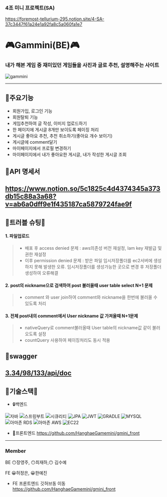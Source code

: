 ### 4조 미니 프로젝트(SA)

https://foremost-tellurium-295.notion.site/4-SA-37c3447f61a24e1a92fa8c5a060fa1e7

# 🎮Gammini(BE)🎮
### 내가 해본 게임 중 재미있던 게임들을 사진과 글로 추천, 설명해주는 사이트
![gammini](https://user-images.githubusercontent.com/108880977/209127979-f73b58c7-04cc-434a-a8b3-0dfae04129a3.png)


---

 ## 🧩주요기능
 -  회원가입, 로그인 기능
 -  회원탈퇴 기능
 -  게임추천하여 글 작성, 이미지 업로드하기
 -  한 페이지에 게시글 8개만 보이도록 페이징 처리
 -  게시글 좋아요 추천, 추천 취소하기(좋아요 개수 보이기)
 -  게시글에 comment달기
 -  마이페이지에서 프로필 변경하기
 -  마이페이지에서 내가 좋아요한 게시글, 내가 작성한 게시글 조회
 ## 🧩API 명세서
 https://www.notion.so/5c1825c4d4374345a373db15c88a3a68?v=ab6a0dff9e1f435187ca5879724fae9f
 ---
 ##  💉트러블 슈팅💉
#### 1. 파일업로드
>- 배포 후 access denied 문제 : aws의존성 버전 재설정, Iam key 재발급 및 권한 재설정
>- 이후 permission denied 문제 : 받은 파일 임시저장폴더를 ec2서버에 생성하지 못해 발생한 오류. 임시저장폴더를 생성가능한 곳으로 변경 후 저장폴더 생성하여 오류해결


#### 2. post의 nickname으로 검색하여 post 불러올때 user table select N+1 문제
>- comment 와 user join하여 comment와 nickname을 한번에 불러올 수 있도록 처리


#### 3. 전체 post내의 comment에서 User nickname 값 가져올때 N+1문제
>- nativeQuery로 comment불러올때 User table의 nickname값 같이 불러오도록 설정
>- countQuery 사용하여 페이징처리도 동시 적용
 
 ## 🧩swagger
[3.34/98/133/api/doc](http://3.34.98.133/swagger-ui/index.html#/)
 ---
## 🌟기술스택🌟

 - 🔒백엔드

 ![자바](https://user-images.githubusercontent.com/108880977/209101862-e833ffc2-7cab-4114-8b74-5766d25b226b.svg)
![스프링부트](https://user-images.githubusercontent.com/108880977/209099782-f0f6fbb6-8c55-4a0e-a7a2-53fd5a000493.svg)
![시큐리티](https://user-images.githubusercontent.com/108880977/209101809-e972b9cf-36e1-4db3-a9ed-6474bc88770e.svg)
![JPA](https://user-images.githubusercontent.com/108880977/209104203-cccd4e80-5279-4e89-9453-c9d2333570b5.svg)
![JWT](https://user-images.githubusercontent.com/108880977/209102757-eb3f840f-ca24-4c89-a2b5-c60fff46bf49.svg)
![GRADLE](https://user-images.githubusercontent.com/108880977/209101888-8ea11829-e1b1-4de2-b7b4-8716e99dcf05.svg)
![MYSQL](https://user-images.githubusercontent.com/108880977/209101897-c8a4fa60-6fb0-4501-b30f-06269e75ce11.svg)
![아마존 RDS](https://user-images.githubusercontent.com/108880977/209103424-828b0d5b-9419-4ebb-8a85-24bbc3072213.svg)
![아마존 AWS](https://user-images.githubusercontent.com/108880977/209103421-1cf57ef4-8620-4932-8704-60d0ec14ed1f.svg)
![EC22](https://user-images.githubusercontent.com/108880977/209104209-b04b40b7-a847-4263-aeb8-de19bc7fa8d9.svg)

 - 🔑프론트엔드 https://github.com/HanghaeGamemini/gmini_front
 ---
 ### Member 
 BE 😶장영주, 😶최재하,😶 김수예
 
 
 FE 😀허정은, 😀한예진
 
 
 - FE 프론트엔드 깃허브동 이동
 https://github.com/HanghaeGamemini/gmini_front
 
